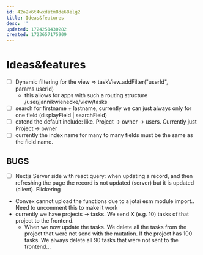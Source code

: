 ```yaml
---
id: 42o2k6t4wxdatm8de68elg2
title: Ideas&features
desc: ''
updated: 1724251430282
created: 1723657175909
---
```


# Ideas&features

- [ ] Dynamic filtering for the view => taskView.addFilter("userId", params.userId)
  - this allows for apps with such a routing structure /user/jannikwienecke/view/tasks
- [ ] search for firstname + lastname, currently we can just always only for one field (displayField | searchField)
- [ ] extend the default include: like. Project -> owner -> users. Currently just Project -> owner
- [ ] currently the index name for many to many fields must be the same as the field name.

## BUGS

- [ ] Nextjs Server side with react query: when updating a record, and then refreshing the page the record is not updated (server) but it is updated (client). Flickering
- Convex cannot upload the functions due to a jotai esm module import.. Need to uncomment this to make it work
- currently we have projects -> tasks. We send X (e.g. 10) tasks of that project to the frontend.
  - When we now update the tasks. We delete all the tasks from the project that were not send with the mutation. If the project has 100 tasks. We always delete all 90 tasks that were not sent to the frontend...
